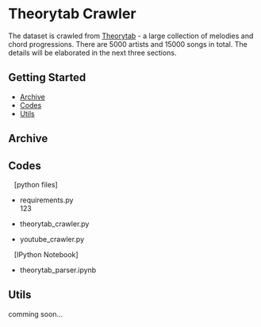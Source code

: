 # Theorytab Crawler

The dataset is crawled from [Theorytab] - a large collection of melodies and chord progressions. There are 5000 artists and 15000 songs in total. The details will be elaborated in the next three sections.

## Getting Started

* [Archive](#Archive)
* [Codes](#Codes)
* [Utils](#Utils)

## Archive


## Codes

&nbsp;&nbsp;&nbsp;[python files]

 - requirements.py  
 123  

 - theorytab_crawler.py
 - youtube_crawler.py

&nbsp;&nbsp;&nbsp;[IPython Notebook]

 - theorytab_parser.ipynb

## Utils

comming soon...

[Theorytab]: https://www.hooktheory.com/theorytab